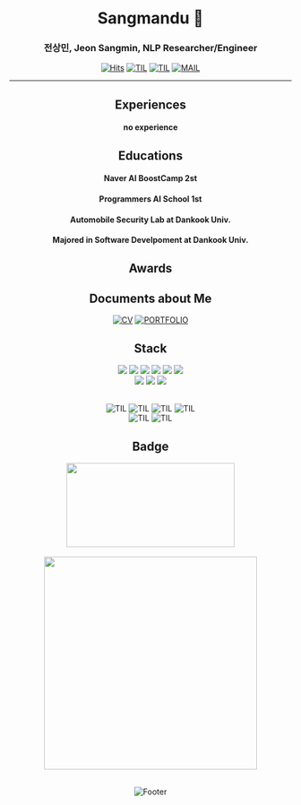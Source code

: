 <div align="center">
  
# Sangmandu 🌌
### 전상민, Jeon Sangmin, NLP Researcher/Engineer  

[![Hits](https://hits.seeyoufarm.com/api/count/incr/badge.svg?url=https%3A%2F%2Fgithub.com%2Fsangmandu%2Fhit-counter&count_bg=%23438C76&title_bg=%2332A863&icon=&icon_color=%23E7E7E7&title=VISIT&edge_flat=false)](https://github.com/sangmandu)
[![TIL](https://img.shields.io/badge/TIL:Gitbook-00ACBB?style=flat)](https://sangmandu.gitbook.io/til/)
[![TIL](https://img.shields.io/badge/TIL:Velog-00ACEE?style=flat)](https://velog.io/@sangmandu)
[![MAIL](https://img.shields.io/badge/MAIL:naver-0055FF?style=flat)](mailto:toxj17@naver.com)

---

## Experiences
#### no experience
  
## Educations
#### Naver AI BoostCamp 2st  
#### Programmers AI School 1st  
#### Automobile Security Lab at Dankook Univ.  
#### Majored in Software Develpoment at Dankook Univ.

## Awards

## Documents about Me
[![CV](https://img.shields.io/badge/CV-262627?style=flat)](https://nbviewer.org/github/sangmandu/sangmandu/blob/main/Sangmin%20Jeon_CV_0912.pdf)
[![PORTFOLIO](https://img.shields.io/badge/PORTFOLIO-262627?style=flat)](https://www.notion.so/Junior-NLP-Researcher-21152e1e182e45f1a55deed0abd133e3)


## Stack
<img src="https://img.shields.io/badge/Python-3776AB?style=flat-square&logo=Python&logoColor=white"/>
<img src="https://img.shields.io/badge/NumPy-013243?style=flat-square&logo=NumPy&logoColor=white"/>
<img src="https://img.shields.io/badge/Pandas-150458?style=flat-square&logo=pandas&logoColor=white"/>
<img src="https://img.shields.io/badge/Sk-learn-F7931E?style=flat-square&logo=scikit-learn&logoColor=white"/>  
  <img src="https://img.shields.io/badge/PyTorch-EE4C2C?style=flat-square&logo=PyTorch&logoColor=white"/>  
<img src="https://img.shields.io/badge/HuggingFace-F9AB00?style=flat-square&logo=Hugo&logoColor=white"/>  
  
<br/>

<img src="https://img.shields.io/badge/Docker-2496ED?style=flat-square&logo=Docker&logoColor=white"/>  
<img src="https://img.shields.io/badge/JupyterLab-F37626?style=flat-square&logo=Jupyter&logoColor=white"/>  
<img src="https://img.shields.io/badge/Linux-FCC624?style=flat-square&logo=Linux&logoColor=white"/>  

<br/>
<br/> 
  
![TIL](https://img.shields.io/badge/NLP-EA4335?style=flat)
![TIL](https://img.shields.io/badge/NLU-E95420?style=flat)
![TIL](https://img.shields.io/badge/SentimentAnalysis-006241?style=flat)
![TIL](https://img.shields.io/badge/QuestionAnswering-61DAFB?style=flat)  
![TIL](https://img.shields.io/badge/MachineTranslation-0078D4?style=flat)
![TIL](https://img.shields.io/badge/RecSys-412991?style=flat)

## Badge
<img align='center' src="http://mazassumnida.wtf/api/v2/generate_badge?boj=soryrung96" width=300 height=150>
  
<br/>
<br/>
  
<img align='center' src="https://github-readme-stats.vercel.app/api?username=sangmandu&theme=tokyonight" width=380>  
  
<br/>  
<br/>
  
![Footer](https://capsule-render.vercel.app/api?type=waving&color=auto&height=200&section=footer)

</div>
